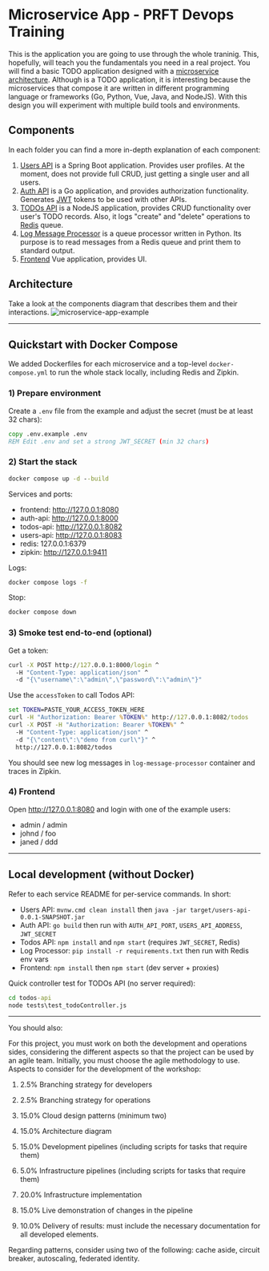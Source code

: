 # Microservice App - PRFT Devops Training

This is the application you are going to use through the whole traninig. This, hopefully, will teach you the fundamentals you need in a real project. You will find a basic TODO application designed with a [microservice architecture](https://microservices.io). Although is a TODO application, it is interesting because the microservices that compose it are written in different programming language or frameworks (Go, Python, Vue, Java, and NodeJS). With this design you will experiment with multiple build tools and environments. 

## Components
In each folder you can find a more in-depth explanation of each component:

1. [Users API](/users-api) is a Spring Boot application. Provides user profiles. At the moment, does not provide full CRUD, just getting a single user and all users.
2. [Auth API](/auth-api) is a Go application, and provides authorization functionality. Generates [JWT](https://jwt.io/) tokens to be used with other APIs.
3. [TODOs API](/todos-api) is a NodeJS application, provides CRUD functionality over user's TODO records. Also, it logs "create" and "delete" operations to [Redis](https://redis.io/) queue.
4. [Log Message Processor](/log-message-processor) is a queue processor written in Python. Its purpose is to read messages from a Redis queue and print them to standard output.
5. [Frontend](/frontend) Vue application, provides UI.

## Architecture

Take a look at the components diagram that describes them and their interactions.
![microservice-app-example](/arch-img/Microservices.png)

---

## Quickstart with Docker Compose

We added Dockerfiles for each microservice and a top-level `docker-compose.yml` to run the whole stack locally, including Redis and Zipkin.

### 1) Prepare environment

Create a `.env` file from the example and adjust the secret (must be at least 32 chars):

```bat
copy .env.example .env
REM Edit .env and set a strong JWT_SECRET (min 32 chars)
```

### 2) Start the stack

```bat
docker compose up -d --build
```

Services and ports:
- frontend: http://127.0.0.1:8080
- auth-api: http://127.0.0.1:8000
- todos-api: http://127.0.0.1:8082
- users-api: http://127.0.0.1:8083
- redis: 127.0.0.1:6379
- zipkin: http://127.0.0.1:9411

Logs:
```bat
docker compose logs -f
```

Stop:
```bat
docker compose down
```

### 3) Smoke test end-to-end (optional)
Get a token:
```bat
curl -X POST http://127.0.0.1:8000/login ^
  -H "Content-Type: application/json" ^
  -d "{\"username\":\"admin\",\"password\":\"admin\"}"
```
Use the `accessToken` to call Todos API:
```bat
set TOKEN=PASTE_YOUR_ACCESS_TOKEN_HERE
curl -H "Authorization: Bearer %TOKEN%" http://127.0.0.1:8082/todos
curl -X POST -H "Authorization: Bearer %TOKEN%" ^
  -H "Content-Type: application/json" ^
  -d "{\"content\":\"demo from curl\"}" ^
  http://127.0.0.1:8082/todos
```
You should see new log messages in `log-message-processor` container and traces in Zipkin.

### 4) Frontend
Open http://127.0.0.1:8080 and login with one of the example users:
- admin / admin
- johnd / foo
- janed / ddd

---

## Local development (without Docker)
Refer to each service README for per-service commands. In short:
- Users API: `mvnw.cmd clean install` then `java -jar target/users-api-0.0.1-SNAPSHOT.jar`
- Auth API: `go build` then run with `AUTH_API_PORT`, `USERS_API_ADDRESS`, `JWT_SECRET`
- Todos API: `npm install` and `npm start` (requires `JWT_SECRET`, Redis)
- Log Processor: `pip install -r requirements.txt` then run with Redis env vars
- Frontend: `npm install` then `npm start` (dev server + proxies)

Quick controller test for TODOs API (no server required):
```bat
cd todos-api
node tests\test_todoController.js
```

---

You should also:

For this project, you must work on both the development and operations sides,
considering the different aspects so that the project can be used by
an agile team. Initially, you must choose the agile methodology to use.
Aspects to consider for the development of the workshop:
1. 2.5% Branching strategy for developers
2. 2.5% Branching strategy for operations
3. 15.0% Cloud design patterns (minimum two)
4. 15.0% Architecture diagram
5. 15.0% Development pipelines (including scripts for tasks that require them)
6. 5.0% Infrastructure pipelines (including scripts for tasks that require them)


7. 20.0% Infrastructure implementation


8. 15.0% Live demonstration of changes in the pipeline


9. 10.0% Delivery of results: must include the necessary documentation
for all developed elements.



Regarding patterns, consider using two of the following: cache aside,
circuit breaker, autoscaling, federated identity.
